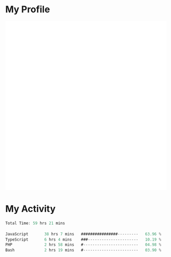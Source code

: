 # My Profile
<img src="https://raw.githubusercontent.com/akmallxx/akmallxx/2f2d024a644949a61dbc923da84b9875860856d3/github-metrics.svg"/>

# My Activity
<!--START_SECTION:waka-->

```rust
Total Time: 59 hrs 21 mins

JavaScript       38 hrs 7 mins   ################---------   63.96 %
TypeScript       6 hrs 4 mins    ###----------------------   10.19 %
PHP              2 hrs 58 mins   #------------------------   04.98 %
Bash             2 hrs 19 mins   #------------------------   03.90 %
```

<!--END_SECTION:waka-->
